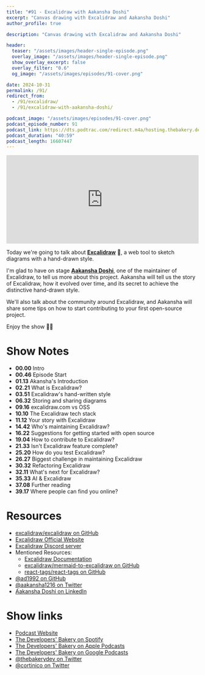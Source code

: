 ```yaml
---
title: "#91 - Excalidraw with Aakansha Doshi"
excerpt: "Canvas drawing with Excalidraw and Aakansha Doshi"
author_profile: true

description: "Canvas drawing with Excalidraw and Aakansha Doshi"

header:
  teaser: "/assets/images/header-single-episode.png"
  overlay_image: "/assets/images/header-single-episode.png"
  show_overlay_excerpt: false
  overlay_filter: "0.6"
  og_image: "/assets/images/episodes/91-cover.png"

date: 2024-10-31
permalink: /91/
redirect_from:
  - /91/excalidraw/
  - /91/excalidraw-with-aakansha-doshi/

podcast_image: "/assets/images/episodes/91-cover.png"
podcast_episode_number: 91
podcast_link: https://dts.podtrac.com/redirect.m4a/hosting.thebakery.dev/91-thedevelopersbakery-excalidraw.m4a
podcast_duration: "40:59"
podcast_length: 16607447
---
```


<iframe src="https://open.spotify.com/embed-podcast/show/4jV6Yoz7D38sZJlYMzJm3k" width="100%" height="232" frameborder="0" allowtransparency="true" allow="encrypted-media"></iframe>

Today we're going to talk about [**Excalidraw**](https://excalidraw.com/) 🎨, a web tool to sketch diagrams with a hand-drawn style.

I'm glad to have on stage [**Aakansha Doshi**](https://twitter.com/aakansha1216), one of the maintainer of Excalidraw, to tell us more about this project.
Aakansha will tell us the story of Excalidraw, how it evolved over time, and its secret to achieve the distinctive hand-drawn style.

We'll also talk about the community around Excalidraw, and Aakansha will share some tips on how to start contributing to your first open-source project.

Enjoy the show 👨‍🍳

# Show Notes

- **00.00** Intro
- **00.46** Episode Start
- **01.13** Akansha's Introduction
- **02.21** What is Excalidraw?
- **03.51** Excalidraw's hand-written style
- **06.32** Storing and sharing diagrams
- **09.16** excalidraw.com vs OSS
- **10.10** The Excalidraw tech stack
- **11.12** Your story with Excalidraw
- **14.42** Who's maintaining Excalidraw?
- **16.22** Suggestions for getting started with open source
- **19.04** How to contribute to Excalidraw?
- **21.33** Isn't Excalidraw feature complete?
- **25.20** How do you test Excalidraw?
- **26.27** Biggest challenge in maintaining Excalidraw
- **30.32** Refactoring Excalidraw
- **32.11** What's next for Excalidraw?
- **35.33** AI & Excalidraw
- **37.08** Further reading
- **39.17** Where people can find you online?

# Resources

- <i class="fab fa-github"></i> [excalidraw/excalidraw on GitHub](https://github.com/excalidraw/excalidraw)
- <i class="fas fa-link"></i> [Excalidraw Official Website](https://excalidraw.com/)
- <i class="fab fa-discord"></i> [Excalidraw Discord server](https://discord.gg/UexuTaE)
- Mentioned Resources:
  - <i class="fas fa-link"></i> [Excalidraw Documentation](https://docs.excalidraw.com/)
  - <i class="fab fa-github"></i> [excalidraw/mermaid-to-excalidraw on GitHub](https://github.com/excalidraw/mermaid-to-excalidraw)
  - <i class="fab fa-github"></i> [react-tags/react-tags on GitHub](https://github.com/react-tags/react-tags)
- <i class="fab fa-github"></i> [@ad1992 on GitHub](https://github.com/ad1992)
- <i class="fab fa-twitter"></i> [@aakansha1216 on Twitter](https://twitter.com/aakansha1216)
- <i class="fab fa-linkedin"></i> [Aakansha Doshi on LinkedIn](https://www.linkedin.com/in/aa1992/)

# Show links

- <i class="fas fa-link"></i> [Podcast Website](https://thebakery.dev)
- <i class="fab fa-spotify"></i> [The Developers' Bakery on Spotify](https://open.spotify.com/show/4jV6Yoz7D38sZJlYMzJm3k?si=AL3ske_0R_CKlEScMhYhug)
- <i class="fas fa-podcast"></i> [The Developers' Bakery on Apple Podcasts](https://podcasts.apple.com/us/podcast/the-developers-bakery/id1542849034)
- <i class="fab fa-google-play"></i> [The Developers' Bakery on Google Podcasts](https://podcasts.google.com/feed/aHR0cHM6Ly90aGViYWtlcnkuZGV2L3BvZGNhc3QueG1s)
- <i class="fab fa-twitter"></i> [@thebakerydev on Twitter](https://twitter.com/thebakerydev)
- <i class="fab fa-twitter"></i> [@cortinico on Twitter](https://twitter.com/cortinico)
